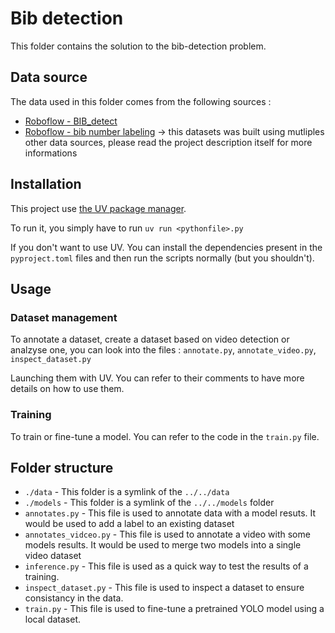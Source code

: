 # Bib detection

This folder contains the solution to the bib-detection problem.

## Data source

The data used in this folder comes from the following sources :

- [Roboflow - BIB_detect](https://universe.roboflow.com/gohar-w4jjb/bib_detect)
- [Roboflow - bib number labeling](https://universe.roboflow.com/vrrt/bib-number-labeling-3z7gm-wekvr) -> this datasets was built using mutliples other data sources, please read the project description itself for more informations

## Installation

This project use [the UV package manager](https://docs.astral.sh/uv/getting-started/installation/).

To run it, you simply have to run `uv run <pythonfile>.py`

If you don't want to use UV. You can install the dependencies present in the `pyproject.toml` files and then run the scripts normally (but you shouldn't).

## Usage

### Dataset management

To annotate a dataset, create a dataset based on video detection or analzyse one, you can look into the files : `annotate.py`, `annotate_video.py`, `inspect_dataset.py`

Launching them with UV. You can refer to their comments to have more details on how to use them.

### Training

To train or fine-tune a model. You can refer to the code in the `train.py` file.

## Folder structure

- `./data` - This folder is a symlink of the `../../data`
- `./models` - This folder is a symlink of the `../../models` folder
- `annotates.py` - This file is used to annotate data with a model resuts. It would be used to add a label to an existing dataset
- `annotates_vidceo.py` - This file is used to annotate a video with some models results. It would be used to merge two models into a single video dataset
- `inference.py` - This file is used as a quick way to test the results of a training.
- `inspect_dataset.py` - This file is used to inspect a dataset to ensure consistancy in the data.
- `train.py` - This file is used to fine-tune a pretrained YOLO model using a local dataset.
